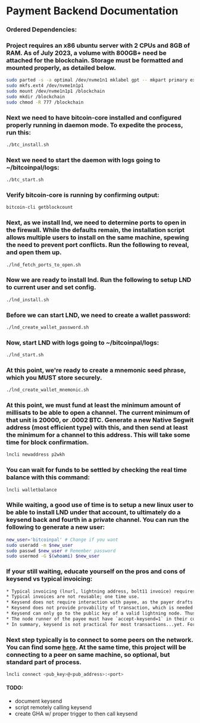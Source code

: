 # Payment Backend Documentation

### Ordered Dependencies:
### Project requires an x86 ubuntu server with 2 CPUs and 8GB of RAM. As of July 2023, a volume with 800GB+ need be attached for the blockchain. Storage must be formatted and mounted properly, as detailed below.
```bash
sudo parted -s -a optimal /dev/nvme1n1 mklabel gpt -- mkpart primary ext4 0% 100%
sudo mkfs.ext4 /dev/nvme1n1p1
sudo mount /dev/nvme1n1p1 /blockchain
sudo mkdir /blockchain
sudo chmod -R 777 /blockchain
```
### Next we need to have bitcoin-core installed and configured properly running in daemon mode. To expedite the process, run this:
```bash
./btc_install.sh
```
### Next we need to start the daemon with logs going to ~/bitcoinpal/logs:
```bash
./btc_start.sh
```
### Verify bitcoin-core is running by confirming output:
```bash
bitcoin-cli getblockcount
```
### Next, as we install lnd, we need to determine ports to open in the firewall. While the defaults remain, the installation script allows multiple users to install on the same machine, spewing the need to prevent port conflicts. Run the following to reveal, and open them up.
```bash
./lnd_fetch_ports_to_open.sh
```
### Now we are ready to install lnd. Run the following to setup LND to current user and set config.
```bash
./lnd_install.sh
```
### Before we can start LND, we need to create a wallet password:
```bash
./lnd_create_wallet_password.sh
```
### Now, start LND with logs going to ~/bitcoinpal/logs:
```bash
./lnd_start.sh
```
### At this point, we're ready to create a mnemonic seed phrase, which you MUST store securely.
```bash
./lnd_create_wallet_mnemonic.sh
```
### At this point, we must fund at least the minimum amount of millisats to be able to open a channel. The current minimum of that unit is 20000, or .0002 BTC. Generate a new Native Segwit address (most efficient type) with this, and then send at least the minimum for a channel to this address. This will take some time for block confirmation.
```bash
lncli newaddress p2wkh
```
### You can wait for funds to be settled by checking the real time balance with this command:
```bash
lncli walletbalance
```
### While waiting, a good use of time is to setup a new linux user to be able to install LND under that account, to ultimately do a keysend back and fourth in a private channel. You can run the following to generate a new user:
```bash
new_user='bitcoinpal' # Change if you want
sudo useradd -m $new_user
sudo passwd $new_user # Remember password
sudo usermod -G $(whoami) $new_user
```
### If your still waiting, educate yourself on the pros and cons of keysend vs typical invoicing:
```txt
* Typical invoicing (lnurl, lightning address, bolt11 invoice) requires the payee to first initiate creating an invoice with a predetermined amount.
* Typical invoices are not reusable; one time use.
* Keysend does not require interaction with payee, as the payer drafts the preimage.
* Keysend does not provide provability of transaction, which is needed for merchants. Bolt12 includes support for offers, a form of invoicing that is reusable.
* Keysend can only go to the public key of a valid lightning node. Thus, any users that don't run their own node cannot receive payment.
* The node runner of the payee must have `accept-keysend=1` in their config, or the payment fails.
* In summary, keysend is not practical for most transactions...yet. For now, it is best for donations, tipping, and compensating pull request contributors.
```
### Next step typically is to connect to some peers on the network. You can find some [here](https://1ml.com/search). At the same time, this project will be connecting to a peer on same machine, so optional, but standard part of process.
```bash
lncli connect <pub_key>@<pub_address>:<port>
``` 
#### TODO:
* document keysend
* script remotely calling keysend
* create GHA w/ proper trigger to then call keysend
